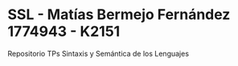 # SSL - Matías Bermejo Fernández 1774943 - K2151

Repositorio TPs Sintaxis y Semántica de los Lenguajes
